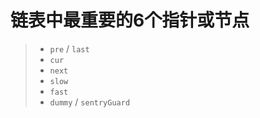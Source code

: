# 链表中最重要的6个指针或节点

> - `pre` / `last`
> - `cur`
> - `next`
> - `slow`
> - `fast`
> - `dummy` / `sentryGuard`
